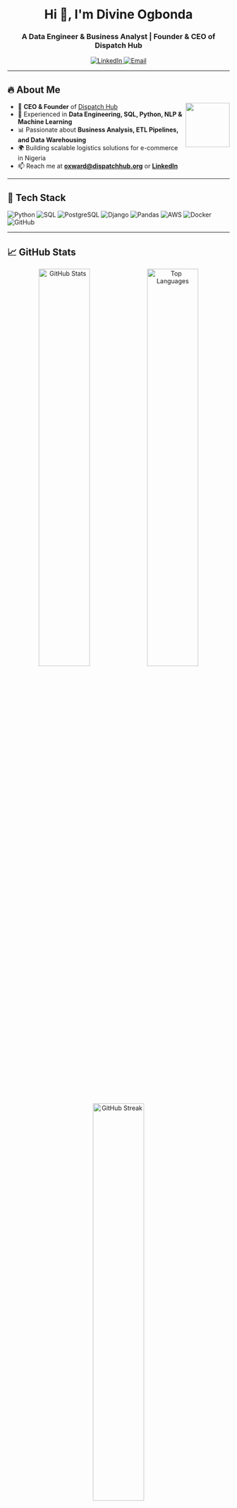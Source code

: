 <h1 align="center">Hi 👋, I'm Divine Ogbonda</h1>
<h3 align="center">A Data Engineer & Business Analyst | Founder & CEO of Dispatch Hub</h3>

<p align="center">
  <a href="https://www.linkedin.com/in/divine-ogbonda-625014179/">
    <img src="https://img.shields.io/badge/LinkedIn-DivineOgbonda-blue?style=flat-square&logo=linkedin" alt="LinkedIn">
  </a>
  <a href="mailto:oxward@dispatchhub.org">
    <img src="https://img.shields.io/badge/Email-oxward@dispatchhub.org-red?style=flat-square&logo=gmail" alt="Email">
  </a>
</p>

---

## 🔥 About Me
<img src="https://lottie.host/6c2c84f7-8f0c-4d3d-b927-984acb83e758/animation.svg" width="100px" align="right">

- 💼 **CEO & Founder** of [Dispatch Hub](https://dispatchhub.org)
- 🚀 Experienced in **Data Engineering, SQL, Python, NLP & Machine Learning**
- 📊 Passionate about **Business Analysis, ETL Pipelines, and Data Warehousing**
- 🌍 Building scalable logistics solutions for e-commerce in Nigeria
- 📫 Reach me at **oxward@dispatchhub.org** or **[LinkedIn](https://www.linkedin.com/in/divine-ogbonda-625014179/)**

---

## 🚀 Tech Stack
![Python](https://img.shields.io/badge/Python-3670A0?style=for-the-badge&logo=python&logoColor=yellow)
![SQL](https://img.shields.io/badge/SQL-CC2927?style=for-the-badge&logo=microsoft-sql-server&logoColor=white)
![PostgreSQL](https://img.shields.io/badge/PostgreSQL-336791?style=for-the-badge&logo=postgresql&logoColor=white)
![Django](https://img.shields.io/badge/Django-092E20?style=for-the-badge&logo=django&logoColor=white)
![Pandas](https://img.shields.io/badge/Pandas-150458?style=for-the-badge&logo=pandas&logoColor=white)
![AWS](https://img.shields.io/badge/AWS-232F3E?style=for-the-badge&logo=amazon-aws&logoColor=white)
![Docker](https://img.shields.io/badge/Docker-2496ED?style=for-the-badge&logo=docker&logoColor=white)
![GitHub](https://img.shields.io/badge/GitHub-181717?style=for-the-badge&logo=github&logoColor=white)

---

## 📈 GitHub Stats
<p align="center">
  <img src="https://github-readme-stats.vercel.app/api?username=OxwardInc&show_icons=true&theme=dark" alt="GitHub Stats" width="48%">
  <img src="https://github-readme-stats.vercel.app/api/top-langs/?username=OxwardInc&layout=compact&theme=dark" alt="Top Languages" width="48%">
</p>

<p align="center">
  <img src="https://github-readme-streak-stats.herokuapp.com/?user=OxwardInc&theme=dark" alt="GitHub Streak" width="48%">
  <img src="https://github-readme-activity-graph.vercel.app/graph?username=OxwardInc&theme=github-dark" alt="GitHub Activity Graph" width="100%">
</p>

---

## 📫 Connect with Me
<p align="center">
  <a href="https://www.linkedin.com/in/divine-ogbonda-625014179/">
    <img src="https://img.shields.io/badge/LinkedIn-DivineOgbonda-blue?style=for-the-badge&logo=linkedin" alt="LinkedIn">
  </a>
  <a href="mailto:oxward@dispatchhub.org">
    <img src="https://img.shields.io/badge/Email-oxward@dispatchhub.org-red?style=for-the-badge&logo=gmail" alt="Email">
  </a>
</p>
